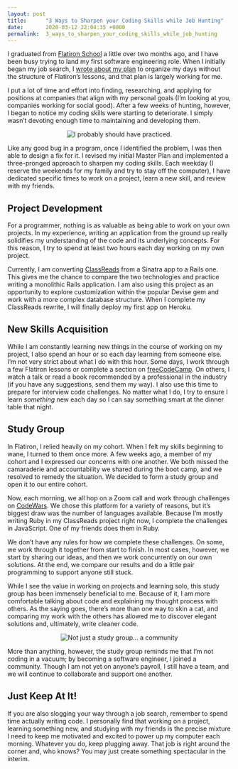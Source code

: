 ```yaml
---
layout: post
title:      "3 Ways to Sharpen your Coding Skills while Job Hunting"
date:       2020-03-12 22:04:35 +0000
permalink:  3_ways_to_sharpen_your_coding_skills_while_job_hunting
---
```



I graduated from [Flatiron School](https://flatironschool.com/) a little over two months ago, and I have been busy trying to land my first software engineering role. When I initially began my job search, I [wrote about my plan](https://www.codewitch.dev/post-graduation_organization) to organize my days without the structure of Flatiron’s lessons, and that plan is largely working for me.

I put a lot of time and effort into finding, researching, and applying for positions at companies that align with my personal goals (I’m looking at you, companies working for social good). After a few weeks of hunting, however, I began to notice my coding skills were starting to deteriorate. I simply wasn’t devoting enough time to maintaining and developing them.

<center>
<img src='https://media.giphy.com/media/8AfVHQbGG8dxGCC7ES/source.gif' alt="I probably should have practiced."/>
</center>

Like any good bug in a program, once I identified the problem, I was then able to design a fix for it. I revised my initial Master Plan and implemented a three-pronged approach to sharpen my coding skills. Each weekday (I reserve the weekends for my family and try to stay off the computer), I have dedicated specific times to work on a project, learn a new skill, and review with my friends.


## Project Development

For a programmer, nothing is as valuable as being able to work on your own projects. In my experience, writing an application from the ground up really solidifies my understanding of the code and its underlying concepts. For this reason, I try to spend at least two hours each day working on my own project.

Currently, I am converting [ClassReads](https://www.codewitch.dev/classreads_my_sinatra_project) from a Sinatra app to a Rails one. This gives me the chance to compare the two technologies and practice writing a monolithic Rails application. I am also using this project as an opportunity to explore customization within the popular Devise gem and work with a more complex database structure. When I complete my ClassReads rewrite, I will finally deploy my first app on Heroku.


## New Skills Acquisition

While I am constantly learning new things in the course of working on my project, I also spend an hour or so each day learning from someone else. I’m not very strict about what I do with this hour. Some days, I work through a few Flatiron lessons or complete a section on [freeCodeCamp](https://www.freecodecamp.org/learn). On others, I watch a talk or read a book recommended by a professional in the industry (if you have any suggestions, send them my way). I also use this time to prepare for interview code challenges. No matter what I do, I try to ensure I learn _something_ new each day so I can say something smart at the dinner table that night.


## Study Group

In Flatiron, I relied heavily on my cohort. When I felt my skills beginning to wane, I turned to them once more. A few weeks ago, a member of my cohort and I expressed our concerns with one another. We both missed the camaraderie and accountability we shared during the boot camp, and we resolved to remedy the situation. We decided to form a study group and open it to our entire cohort.

Now, each morning, we all hop on a Zoom call and work through challenges on [CodeWars](www.codewars.com/r/RskDBA). We chose this platform for a variety of reasons, but it’s biggest draw was the number of languages available. Because I’m mostly writing Ruby in my ClassReads project right now, I complete the challenges in JavaScript. One of my friends does them in Ruby. 

We don’t have any rules for how we complete these challenges. On some, we work through it together from start to finish. In most cases, however, we start by sharing our ideas, and then we work concurrently on our own solutions. At the end, we compare our results and do a little pair programming to support anyone still stuck. 

While I see the value in working on projects and learning solo, this study group has been immensely beneficial to me. Because of it, I am more comfortable talking about code and explaining my thought process with others. As the saying goes, there’s more than one way to skin a cat, and comparing my work with the others has allowed me to discover elegant solutions and, ultimately, write cleaner code. 

<center>
<img src='https://media.giphy.com/media/z4BweLBoZ7Rsc/source.gif' alt="Not just a study group... a community"/>
</center>

More than anything, however, the study group reminds me that I’m not coding in a vacuum; by becoming a software engineer, I joined a community. Though I am not yet on anyone’s payroll, I still have a team, and we will continue to collaborate and support one another.


## Just Keep At It! 

If you are also slogging your way through a job search, remember to spend time actually writing code. I personally find that working on a project, learning something new, and studying with my friends is the precise mixture I need to keep me motivated and excited to power up my computer each morning. Whatever you do, keep plugging away. That job is right around the corner and, who knows? You may just create something spectacular in the interim.
